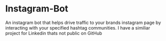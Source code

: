 # Instagram-Bot
An instagram bot that helps drive traffic to your brands instagram page by interacting with your specified hashtag communities. I have a similiar project for Linkedin thats not public on GitHub
